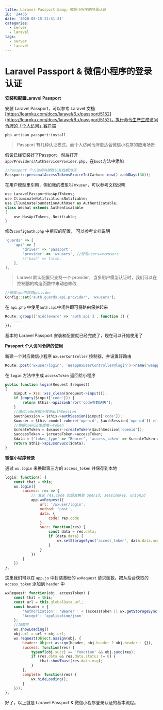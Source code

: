 ```yaml
---
title: Laravel Passport &amp; 微信小程序的登录认证
ID: '24435'
date: '2020-02-15 22:51:31'
categories:
  - server
  - laravel
tags:
  - server
  - laravel
---
```


# Laravel Passport &amp; 微信小程序的登录认证

**安装和配置Laravel Passport**

安装 Laravel Passport，可以参考 Laravel 文档 [https://learnku.com/docs/laravel/6.x/passport/5152](https://learnku.com/docs/laravel/6.x/passport/5152)，执行命令生产生成访问令牌的「个人访问」客户端

``` js 
php artisan passport:install
```

> Passport 有几种认证模式，而个人访问令牌更适合微信小程序的应用场景

假设已经安装好了Passport，然后打开 `app/Providers/AuthServiceProvider.php`，在`boot`方法中添加

``` js 
//Passport 个人访问令牌默认有效期30天
Passport::personalAccessTokensExpireIn(Carbon::now()->addDays(30));
```

在用户模型里引用，例如我的模型叫 `Wxuser`，可以参考文档说明

``` js 
use LaravelPassportHasApiTokens;
use IlluminateNotificationsNotifiable;
use IlluminateFoundationAuthUser as Authenticatable;
class Wechat extends Authenticatable
{
    use HasApiTokens, Notifiable;
}
```

修改`configauth.php` 中相应的配置， 可以参考文档说明

``` js 
'guards' => [
    'api' => [
        'driver' => 'passport',
        'provider' => 'wxusers', //修改users=>wxusers
        //'hash' => false,
    ],
],
```

> Laravel 默认配置只支持一个 provider，当多用户模型认证时，我们可以在控制器的构造函数中来动态修改

``` js 
//修改api供应商provider
Config::set('auth.guards.api.provider', 'wxusers');
```

在 `api.php` 中使用`auth:api`中间件即可将路由保护起来

``` js 
Route::group(['middleware' => 'auth:api'] , function () {
    ...
});
```

基本的 Laravel Passport 安装和配置就已经完成了，现在可以开始使用了

**Passport 个人访问令牌的使用**

新建一个对应微信小程序 `WxuserController` 控制器，并设置好路由

``` js 
Route::post('wxuser/login', 'WeappWxuserController@login')->name('weapp.wxuser.login');
```

在 `login` 方法中生成 `accessToken` 返回给小程序

``` js 
public function login(Request $request)
{
    $input = Xss::xss_clean($request->input());
    if (empty($input['code'])) {
        return $this->apiJsonError('code参数缺失');
    }
    //通过code获取小程序authSession
    $authSession = $this->authSession($input['code']);
    $wxuser = $this->model->where('openid', $authSession['openid'])->first();
    //根据openid生成唯一token
    $createToken = $wxuser->createToken($authSession['openid']);
    $accessToken = $createToken->accessToken;
    $data = ['token_type' => "Bearer", 'access_token' => $createToken->accessToken, 'expires_at' => $createToken->token->expires_at];
    return $this->apiJsonSucc($data);
}
```

**微信小程序登录**

通过 `wx.login` 来换取第三方的 `access_token` 并保存到本地

``` js 
login: function() {
    const that = this;
    wx.login({
        success: res => {
            // 发送 res.code 到后台换取 openId, sessionKey, unionId
            app.wxRequest({
                url: '/wxuser/login',
                method: 'post',
                data: {
                    code: res.code
                },
                succ: function(res) {
                    const data = res.data;
                    if (data.data) {
                        wx.setStorageSync('access_token', data.data.access_token)
                    }
                }
            })
        }
    })
},
```

这里我们可以在 `app.js` 中封装基础的 `wxRequest` 请求函数，把从后台获取的 `access_token` 添加到 `header` 中

``` js 
wxRequest: function(obj, accessToken) {
    const that = this;
    const url = this.globalData.url;
    const header = {
        'Authorization': 'Bearer ' + (accessToken || wx.getStorageSync('access_token')),
        'Accept': 'application/json'
    };
    //加载中
    wx.showLoading()
    obj.url = url + obj.url;
    wx.request(Object.assign(obj, {
        header: Object.assign(header, obj.header ? obj.header : {}),
        success: function(res) {
            typeof(obj.succ) == 'function' && obj.succ(res);
            if (res.data && res.data.status != 0) {
                that.showToast(res.data.msg);
            }
        },
        complete: function(res) {
            wx.hideLoading();
        }
    }));
},
```

好了，以上就是 Laravel Passport & 微信小程序登录认证的基本流程。
 
 
 
 
 
 
 
 
 
 
 
 
 
 
 
 
 
 
 
 
 
 
 
 
